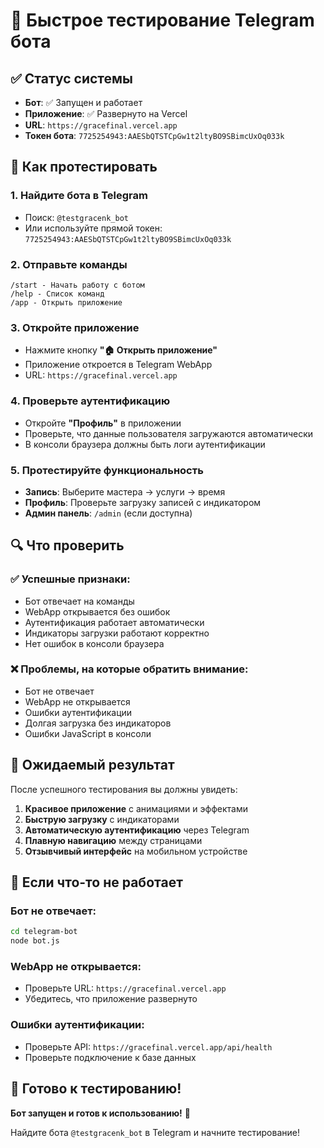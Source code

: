 # 🚀 Быстрое тестирование Telegram бота

## ✅ Статус системы
- **Бот**: ✅ Запущен и работает
- **Приложение**: ✅ Развернуто на Vercel
- **URL**: `https://gracefinal.vercel.app`
- **Токен бота**: `7725254943:AAESbQTSTCpGw1t2ltyBO9SBimcUxOq033k`

## 📱 Как протестировать

### 1. Найдите бота в Telegram
- Поиск: `@testgracenk_bot`
- Или используйте прямой токен: `7725254943:AAESbQTSTCpGw1t2ltyBO9SBimcUxOq033k`

### 2. Отправьте команды
```
/start - Начать работу с ботом
/help - Список команд
/app - Открыть приложение
```

### 3. Откройте приложение
- Нажмите кнопку **"🏠 Открыть приложение"**
- Приложение откроется в Telegram WebApp
- URL: `https://gracefinal.vercel.app`

### 4. Проверьте аутентификацию
- Откройте **"Профиль"** в приложении
- Проверьте, что данные пользователя загружаются автоматически
- В консоли браузера должны быть логи аутентификации

### 5. Протестируйте функциональность
- **Запись**: Выберите мастера → услуги → время
- **Профиль**: Проверьте загрузку записей с индикатором
- **Админ панель**: `/admin` (если доступна)

## 🔍 Что проверить

### ✅ Успешные признаки:
- Бот отвечает на команды
- WebApp открывается без ошибок
- Аутентификация работает автоматически
- Индикаторы загрузки работают корректно
- Нет ошибок в консоли браузера

### ❌ Проблемы, на которые обратить внимание:
- Бот не отвечает
- WebApp не открывается
- Ошибки аутентификации
- Долгая загрузка без индикаторов
- Ошибки JavaScript в консоли

## 🎯 Ожидаемый результат

После успешного тестирования вы должны увидеть:
1. **Красивое приложение** с анимациями и эффектами
2. **Быструю загрузку** с индикаторами
3. **Автоматическую аутентификацию** через Telegram
4. **Плавную навигацию** между страницами
5. **Отзывчивый интерфейс** на мобильном устройстве

## 🚨 Если что-то не работает

### Бот не отвечает:
```bash
cd telegram-bot
node bot.js
```

### WebApp не открывается:
- Проверьте URL: `https://gracefinal.vercel.app`
- Убедитесь, что приложение развернуто

### Ошибки аутентификации:
- Проверьте API: `https://gracefinal.vercel.app/api/health`
- Проверьте подключение к базе данных

## 🎉 Готово к тестированию!

**Бот запущен и готов к использованию!** 🚀

Найдите бота `@testgracenk_bot` в Telegram и начните тестирование!
